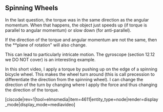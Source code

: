 ## Spinning Wheels

In the last question, the torque was in the same direction as the angular momentum. When that happens, the object just speeds up (if torque is parallel to angular momentum) or slow down (for anti-parallel). 

If the direction of the torque and angular momentum are not the same, then the **plane of rotation" will also change. 

This can lead to particularly intricate motion. The gyroscope (section 12.12 we DO NOT cover) is an interesting example. 

In this short video, I apply a torque by pushing up on the edge of a spinning bicycle wheel. This makes the wheel turn around (this is call precession to differentiate the direction from the spinning wheel). I can change the direction of the turn by changing where I apply the force and thus changing the direction of the torque. 

[ciscode|rev=1|tool=elmsmedia|item=4611|entity_type=node|render=display_mode|display_mode=mediavideo]